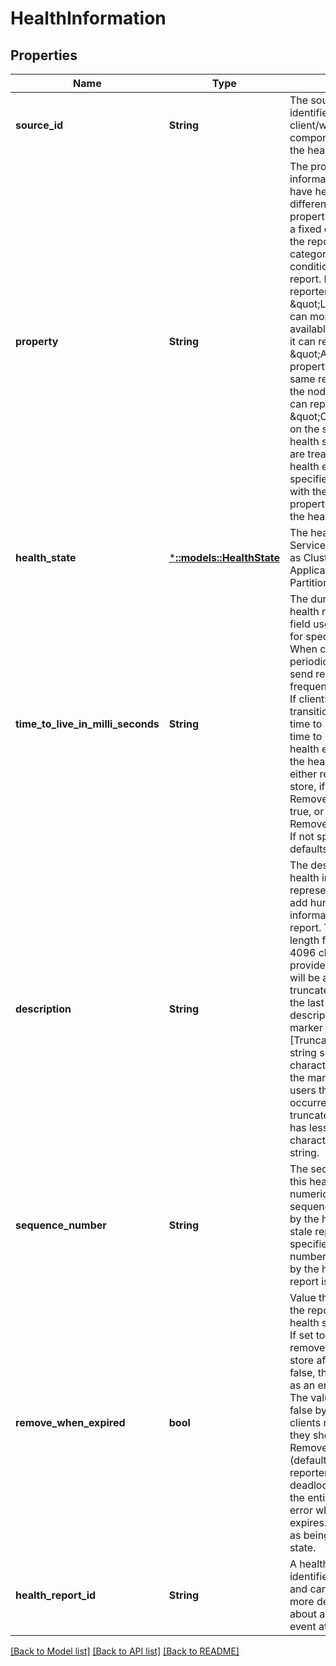 # HealthInformation

## Properties
Name | Type | Description | Notes
------------ | ------------- | ------------- | -------------
**source_id** | **String** | The source name that identifies the client/watchdog/system component that generated the health information. | [default to null]
**property** | **String** | The property of the health information. An entity can have health reports for different properties. The property is a string and not a fixed enumeration to allow the reporter flexibility to categorize the state condition that triggers the report. For example, a reporter with SourceId \&quot;LocalWatchdog\&quot; can monitor the state of the available disk on a node, so it can report \&quot;AvailableDisk\&quot; property on that node. The same reporter can monitor the node connectivity, so it can report a property \&quot;Connectivity\&quot; on the same node. In the health store, these reports are treated as separate health events for the specified node.  Together with the SourceId, the property uniquely identifies the health information. | [default to null]
**health_state** | [***::models::HealthState**](HealthState.md) | The health state of a Service Fabric entity such as Cluster, Node, Application, Service, Partition, Replica etc. | [default to null]
**time_to_live_in_milli_seconds** | **String** | The duration for which this health report is valid. This field uses ISO8601 format for specifying the duration. When clients report periodically, they should send reports with higher frequency than time to live. If clients report on transition, they can set the time to live to infinite. When time to live expires, the health event that contains the health information is either removed from health store, if RemoveWhenExpired is true, or evaluated at error, if RemoveWhenExpired false.  If not specified, time to live defaults to infinite value. | [optional] [default to null]
**description** | **String** | The description of the health information. It represents free text used to add human readable information about the report. The maximum string length for the description is 4096 characters. If the provided string is longer, it will be automatically truncated. When truncated, the last characters of the description contain a marker \&quot;[Truncated]\&quot;, and total string size is 4096 characters. The presence of the marker indicates to users that truncation occurred. Note that when truncated, the description has less than 4096 characters from the original string. | [optional] [default to null]
**sequence_number** | **String** | The sequence number for this health report as a numeric string. The report sequence number is used by the health store to detect stale reports. If not specified, a sequence number is auto-generated by the health client when a report is added. | [optional] [default to null]
**remove_when_expired** | **bool** | Value that indicates whether the report is removed from health store when it expires. If set to true, the report is removed from the health store after it expires. If set to false, the report is treated as an error when expired. The value of this property is false by default. When clients report periodically, they should set RemoveWhenExpired false (default). This way, if the reporter has issues (e.g. deadlock) and can&#39;t report, the entity is evaluated at error when the health report expires. This flags the entity as being in Error health state. | [optional] [default to null]
**health_report_id** | **String** | A health report ID which identifies the health report and can be used to find more detailed information about a specific health event at aka.ms/sfhealthid | [optional] [default to null]

[[Back to Model list]](../README.md#documentation-for-models) [[Back to API list]](../README.md#documentation-for-api-endpoints) [[Back to README]](../README.md)


